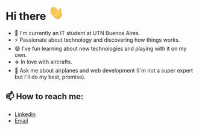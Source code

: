 <h1> Hi there <img src="https://raw.githubusercontent.com/ABSphreak/ABSphreak/master/gifs/Hi.gif" width="40px"></h1>

- 🌱 I'm currently an IT student at UTN Buenos Aires.
- ⚡ Passionate about technology and discovering how things works.
- 😄 I've fun learning about new technologies and playing with it on my own.
- ✈️ In love with aircrafts.
- 💬 Ask me about airplanes and web development (I´m not a super expert but I´ll do my best, promise).

## 📫 How to reach me:

- [Linkedin](https://www.linkedin.com/in/lisbaldyojeda/)
- [Email](mailto:lisba7474@gmail.com)
<!--
**Lisba/Lisba** is a ✨ _special_ ✨ repository because its `README.md` (this file) appears on your GitHub profile.

Here are some ideas to get you started:

- 🔭 I’m currently working on ...
- 🌱 I’m currently learning ...
- 👯 I’m looking to collaborate on ...
- 🤔 I’m looking for help with ...
- 💬 Ask me about ...
- 📫 How to reach me: ...
- 😄 Pronouns: ...
- ⚡ Fun fact: ...
-->
